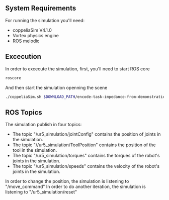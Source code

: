 ## System Requirements
For running the simulation you'll need:
- coppeliaSim V4.1.0
- Vortex physics engine
- ROS melodic

## Excecution
In order to excecute the simulation, first, you'll need to start ROS core
```bash
roscore
```
And then start the simulation openning the scene
```bash
./coppeliaSim.sh $DOWNLOAD_PATH/encode-task-impedance-from-demonstration/src/simulation/scene/ur5_simulation.ttt
```

## ROS Topics
The simulation publish in four topics:
- The topic "/ur5_simulation/jointConfig" contains the position of joints in the simulation.
- The topic "//ur5_simulation/ToolPosition" contains the position of the tool in the simulation.
- The topic "/ur5_simulation/torques" contains the torques of the robot's joints in the simulation.
- The topic "/ur5_simulation/speeds" contains the velocity of the robot's joints in the simulation.

In order to change the position, the simulation is listening to "/move_command"
In order to do another iteration, the simulation is listening to "/ur5_simulation/reset"
